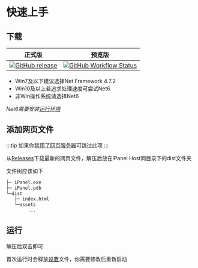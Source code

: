 # 快速上手

## 下载

| 正式版                                                                                                                                           | 预览版                                                                                                                                                                                                    |
| ------------------------------------------------------------------------------------------------------------------------------------------------ | --------------------------------------------------------------------------------------------------------------------------------------------------------------------------------------------------------- |
| [![GitHub release](https://img.shields.io/github/v/release/Zaitonn/iPanel?style=flat-square)](https://github.com/Zaitonn/iPanel/releases/latest) | [![GitHub Workflow Status](https://img.shields.io/github/actions/workflow/status/Zaitonn/iPanel/build.yml?style=flat-square&logo=github)](https://github.com/Zaitonn/iPanel/actions/workflows/build.yml) |

- Win7及以下建议选择Net Framework 4.7.2
- Win10及以上若追求处理速度可尝试Net6
- 非Win操作系统请选择Net6

*Net6需要安装[运行环境](https://dotnet.microsoft.com/zh-cn/download/dotnet/6.0)*

## 添加网页文件

:::tip
如果你[禁用了网页服务器](settings#urlprefixes)可跳过此项
:::

从[Releases](https://github.com/Zaitonn/iPanel/releases/latest)下载最新的网页文件，解压后放在iPanel Host同目录下的dist文件夹

文件树应该如下

```txt
├─ iPanel.exe
├─ iPanel.pdb
└─dist
   ├─ index.html
   └─assets
        ...
```

## 运行

解压后双击即可

首次运行时会释放[设置](settings)文件，你需要修改后重新启动
